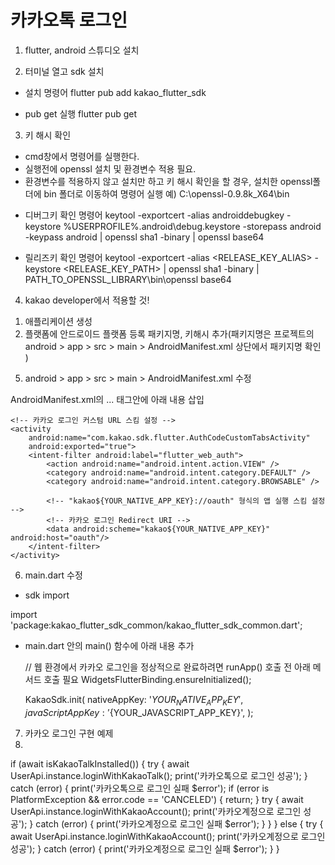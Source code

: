 # 카카오톡 로그인

1. flutter, android 스튜디오 설치

2. 터미널 열고 sdk 설치

- 설치 명령어
flutter pub add kakao_flutter_sdk

- pub get 실행
flutter pub get

3. 키 해시 확인

* cmd창에서 명령어를 실행한다.
* 실행전에 openssl 설치 및 환경변수 적용 필요.
* 환경변수를 적용하지 않고 설치만 하고 키 해시 확인을 할 경우, 설치한 openssl폴더에 bin 폴더로 이동하여 명령어 실행
예) C:\openssl-0.9.8k_X64\bin

- 디버그키 확인 명령어
keytool -exportcert -alias androiddebugkey -keystore %USERPROFILE%\.android\debug.keystore -storepass android -keypass android | openssl sha1 -binary | openssl base64

- 릴리즈키 확인 명령어
keytool -exportcert -alias <RELEASE_KEY_ALIAS> -keystore <RELEASE_KEY_PATH> | openssl sha1 -binary | PATH_TO_OPENSSL_LIBRARY\bin\openssl base64

4. kakao developer에서 적용할 것!

1) 애플리케이션 생성
2) 플랫폼에 안드로이드 플랫폼 등록 패키지명, 키해시 추가(패키지명은 프로젝트의 android > app > src > main > AndroidManifest.xml 상단에서 패키지명 확인 )

5. android > app > src > main > AndroidManifest.xml 수정

AndroidManifest.xml의 <application>...</application> 태그안에 아래 내용 삽입

    <!-- 카카오 로그인 커스텀 URL 스킴 설정 -->
    <activity 
        android:name="com.kakao.sdk.flutter.AuthCodeCustomTabsActivity"
        android:exported="true">
        <intent-filter android:label="flutter_web_auth">
            <action android:name="android.intent.action.VIEW" />
            <category android:name="android.intent.category.DEFAULT" />
            <category android:name="android.intent.category.BROWSABLE" />

            <!-- "kakao${YOUR_NATIVE_APP_KEY}://oauth" 형식의 앱 실행 스킴 설정 -->
            <!-- 카카오 로그인 Redirect URI -->
            <data android:scheme="kakao${YOUR_NATIVE_APP_KEY}" android:host="oauth"/>
        </intent-filter>
    </activity>

6. main.dart 수정

- sdk import

import 'package:kakao_flutter_sdk_common/kakao_flutter_sdk_common.dart';

- main.dart 안의 main() 함수에 아래 내용 추가

    // 웹 환경에서 카카오 로그인을 정상적으로 완료하려면 runApp() 호출 전 아래 메서드 호출 필요
    WidgetsFlutterBinding.ensureInitialized();

    KakaoSdk.init(
        nativeAppKey: '${YOUR_NATIVE_APP_KEY}',
        javaScriptAppKey: '${YOUR_JAVASCRIPT_APP_KEY}',
    );
    
7. 카카오 로그인 구현 예제
8. 
if (await isKakaoTalkInstalled()) {
  try {
      await UserApi.instance.loginWithKakaoTalk();
      print('카카오톡으로 로그인 성공');
  } catch (error) {
    print('카카오톡으로 로그인 실패 $error');
    if (error is PlatformException && error.code == 'CANCELED') {
        return;
    }
    try {
        await UserApi.instance.loginWithKakaoAccount();
        print('카카오계정으로 로그인 성공');
    } catch (error) {
        print('카카오계정으로 로그인 실패 $error');
    }
  }
} else {
  try {
    await UserApi.instance.loginWithKakaoAccount();
    print('카카오계정으로 로그인 성공');
  } catch (error) {
    print('카카오계정으로 로그인 실패 $error');
  }
}

